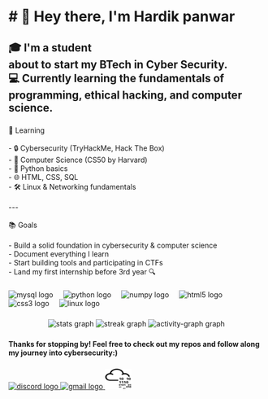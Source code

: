 <h1 align="left"># 👋 Hey there, I'm Hardik panwar</h1>

###

<h2 align="left">🎓 I'm a student <br>about to start my BTech in Cyber Security.  <br>💻 Currently learning the fundamentals of programming, ethical hacking, and computer science.</h2>

###

<p align="left">🚀 Learning<br><br>- 🔒 Cybersecurity (TryHackMe, Hack The Box)<br>- 🧠 Computer Science (CS50 by Harvard)<br>- 🐍 Python basics<br>- 🌐 HTML, CSS, SQL<br>- 🛠️ Linux & Networking fundamentals<br><br>---<br><br>📚 Goals<br><br>- Build a solid foundation in cybersecurity & computer science  <br>- Document everything I learn  <br>- Start building tools and participating in CTFs  <br>- Land my first internship before 3rd year 🔍</p>

###

<div align="left">
  <img src="https://cdn.jsdelivr.net/gh/devicons/devicon/icons/mysql/mysql-original-wordmark.svg" height="40" alt="mysql logo"  />
  <img width="12" />
  <img src="https://cdn.jsdelivr.net/gh/devicons/devicon/icons/python/python-original.svg" height="40" alt="python logo"  />
  <img width="12" />
  <img src="https://cdn.jsdelivr.net/gh/devicons/devicon/icons/numpy/numpy-original.svg" height="40" alt="numpy logo"  />
  <img width="12" />
  <img src="https://cdn.jsdelivr.net/gh/devicons/devicon/icons/html5/html5-plain-wordmark.svg" height="40" alt="html5 logo"  />
  <img width="12" />
  <img src="https://cdn.jsdelivr.net/gh/devicons/devicon/icons/css3/css3-plain-wordmark.svg" height="40" alt="css3 logo"  />
  <img width="12" />
  <img src="https://cdn.jsdelivr.net/gh/devicons/devicon/icons/linux/linux-original.svg" height="40" alt="linux logo"  />
</div>

###

<div align="center">
  <img src="https://github-readme-stats.vercel.app/api?username=d3-f4u1t&hide_title=false&hide_rank=false&show_icons=true&include_all_commits=true&count_private=true&disable_animations=false&theme=dracula&locale=en&hide_border=false&order=1" height="150" alt="stats graph"  />
  <img src="https://streak-stats.demolab.com?user=d3-f4u1t&locale=en&mode=daily&theme=dracula&hide_border=false&border_radius=5&order=3" height="150" alt="streak graph"  />
  <img src="https://github-readme-activity-graph.vercel.app/graph?username=d3-f4u1t&radius=16&theme=react&area=true&order=5" height="300" alt="activity-graph graph"  />
</div>

###

<h4 align="left">Thanks for stopping by! Feel free to check out my repos and follow along my journey into cybersecurity:)</h4>

###

<div align="left">
  <a href="http://discordapp.com/users/873571615852617760" target="_blank">
    <img src="https://raw.githubusercontent.com/maurodesouza/profile-readme-generator/master/src/assets/icons/social/discord/default.svg" width="52" height="40" alt="discord logo"  />
  </a>
  <a href="mailto:hkpanwar123@gmail.com" target="_blank">
    <img src="https://raw.githubusercontent.com/maurodesouza/profile-readme-generator/master/src/assets/icons/social/gmail/default.svg" width="52" height="40" alt="gmail logo"  />
  </a>
  <a href="https://tryhackme.com/p/d3.fau1t" target="_blank">
    <img src="https://raw.githubusercontent.com/maurodesouza/profile-readme-generator/master/src/assets/icons/social/tryhackme/default.svg" width="52" height="40" alt="tryhackme logo"  />
  </a>
</div>

###
